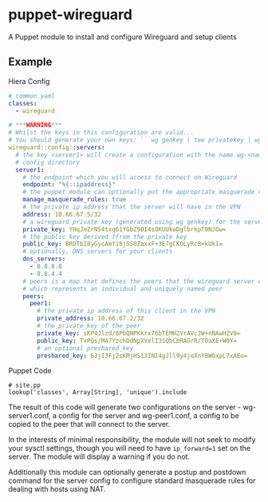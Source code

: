 # puppet-wireguard

A Puppet module to install and configure Wireguard and setup clients

## Example
Hiera Config

```yaml
# common.yaml
classes:
  - wireguard

# ***WARNING***
# Whilst the keys in this configuration are valid...
# You should generate your own keys: ```wg genkey | tee privatekey | wg pubkey > publickey```
wireguard::config::servers:
  # the key <server1> will create a configuration with the name wg-<name>.conf in the wireguard
  # config directory
  server1: 
    # the endpoint which you will access to connect on Wireguard  
    endpoint: "%{::ipaddress}"
    # the puppet module can optionally put the appropriate masquerade rules into the wireguard config
    manage_masquerade_rules: true
    # the private ip address that the server will have in the VPN
    address: 10.66.67.5/32
    # a wireguard private key (generated using wg genkey) for the server
    private_key: YHqJmZrN54txq61YGbZ9OI4sOKUUkwDglbrkpT0NJGw=
    # the public key derived ffrom the private key
    public_key: BRDTbI8yGycAmYi8jSS0ZaxxF+3E7gCK0LyRcB+kUkI=
    # optionally, DNS servers for your clients
    dns_servers:
      - 8.8.8.8
      - 8.8.4.4
    # peers is a map that defines the peers that the wireguard server will know about, each key of
    # which represents an individual and uniquely named peer
    peers:
      peer1:
        # the private ip address of this client in the VPN
        private_address: 10.66.67.2/32
        # the private_key of the peer
        private_key: sKP4Jlzd/8PbQNPKkrx76bTEMH2VrAVcJW+nNAwHZV0=
        public_key: TxPQs/M47YzchDdNpXVelI31QbCbRAGrR/TOaXE+W0Y=
        # an optional preshared_key 
        preshared_key: 6JjI3Fj2sKMjHS13INI4gJll9y4joXnYBWOxpL7xAEo=
```

Puppet Code

```puppet
# site.pp
lookup('classes', Array[String], 'unique').include
```

The result of this code will generate two configurations on the server - wg-server1.conf, a config for the server and wg-peer1.conf, a config to be copied to the peer that will connect to the server.

In the interests of minimal responsibility, the module will not seek to modify your sysctl settings, though you will need to have `ip_forward=1` set on the server.  The module will display a warning if you do not. 

Additionally this module can optionally generate a postup and postdown command for the server config to configure standard masquerade rules for dealing with hosts using NAT.

